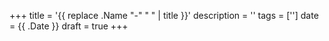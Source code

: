 +++
title = '{{ replace .Name "-" " " | title }}'
description = ''
tags = ['']
date = {{ .Date }}
draft = true
+++



